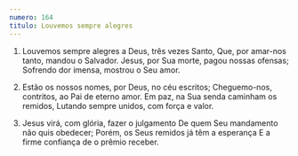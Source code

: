 ```yaml
---
numero: 164
titulo: Louvemos sempre alegres
---
```

1. Louvemos sempre alegres a Deus, três vezes Santo,
   Que, por amar-nos tanto, mandou o Salvador.
   Jesus, por Sua morte, pagou nossas ofensas;
   Sofrendo dor imensa, mostrou o Seu amor.

2. Estão os nossos nomes, por Deus, no céu escritos;
   Cheguemo-nos, contritos, ao Pai de eterno amor.
   Em paz, na Sua senda caminham os remidos,
   Lutando sempre unidos, com força e valor.

3. Jesus virá, com glória, fazer o julgamento
   De quem Seu mandamento não quis obedecer;
   Porém, os Seus remidos já têm a esperança
   E a firme confiança de o prêmio receber.
